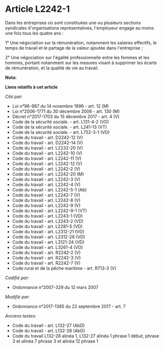 # Article L2242-1

Dans les entreprises où sont constituées une ou plusieurs sections syndicales d'organisations représentatives, l'employeur
engage au moins une fois tous les quatre ans :

1° Une négociation sur la rémunération, notamment les salaires effectifs, le temps de travail et le partage de la valeur
ajoutée dans l'entreprise ;

2° Une négociation sur l'égalité professionnelle entre les femmes et les hommes, portant notamment sur les mesures visant à
supprimer les écarts de rémunération, et la qualité de vie au travail.

**Nota:**



**Liens relatifs à cet article**

_Cité par_:

  - Loi n°96-987 du 14 novembre 1996 - art. 12 (M)
  - Loi n°2006-1771 du 30 décembre 2006 - art. 130 (M)
  - Décret n°2017-1703 du 15 décembre 2017 - art. 4 (V)
  - Code de la sécurité sociale. - art. L131-4-2 (VD)
  - Code de la sécurité sociale. - art. L241-13 (VT)
  - Code de la sécurité sociale. - art. L752-3-1 (VD)
  - Code du travail - art. D2242-12 (V)
  - Code du travail - art. D2242-14 (V)
  - Code du travail - art. L2232-20 (V)
  - Code du travail - art. L2242-10 (V)
  - Code du travail - art. L2242-11 (V)
  - Code du travail - art. L2242-12 (V)
  - Code du travail - art. L2242-2 (V)
  - Code du travail - art. L2242-20 (M)
  - Code du travail - art. L2242-3 (V)
  - Code du travail - art. L2242-4 (V)
  - Code du travail - art. L2242-5-1 (Ab)
  - Code du travail - art. L2242-7 (V)
  - Code du travail - art. L2242-8 (V)
  - Code du travail - art. L2242-9 (V)
  - Code du travail - art. L2242-9-1 (VT)
  - Code du travail - art. L2243-1 (VD)
  - Code du travail - art. L2243-2 (VD)
  - Code du travail - art. L2281-5 (VD)
  - Code du travail - art. L2312-21 (VD)
  - Code du travail - art. L2312-26 (VD)
  - Code du travail - art. L3121-24 (VD)
  - Code du travail - art. L3261-4 (VD)
  - Code du travail - art. R2242-2 (V)
  - Code du travail - art. R2242-3 (V)
  - Code du travail - art. R2242-7 (V)
  - Code rural et de la pêche maritime - art. R713-3 (V)

_Codifié par_:

  - Ordonnance n°2007-329 du 12 mars 2007

_Modifié par_:

  - Ordonnance n°2017-1385 du 22 septembre 2017 - art. 7

_Anciens textes_:

  - Code du travail - art. L132-27 (AbD)
  - Code du travail - art. L132-28 (AbD)
  - Code du travail L132-28 alinéa 1, L132-27 alinéa 1 phrase 1 début, phrase 3 et alinéa 7 phrase 3 et alinéa 12 phrase 1
